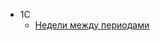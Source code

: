 - 1С
    - [Недели между периодами](https://github.com/AtamanovYS/notes/blob/main/1С/НеделиМеджуПериодами.md)
